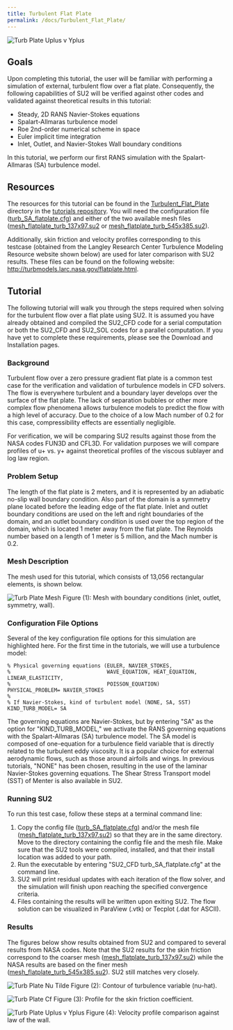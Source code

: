 ```yaml
---
title: Turbulent Flat Plate
permalink: /docs/Turbulent_Flat_Plate/
---
```


![Turb Plate Uplus v Yplus](../../Turbulent_Flat_Plate/images/turb_plate_uplus_vs_yplus.png)

## Goals

Upon completing this tutorial, the user will be familiar with performing a simulation of external, turbulent flow over a flat plate. Consequently, the following capabilities of SU2 will be verified against other codes and validated against theoretical results in this tutorial:
- Steady, 2D RANS Navier-Stokes equations 
- Spalart-Allmaras turbulence model
- Roe 2nd-order numerical scheme in space
- Euler implicit time integration
- Inlet, Outlet, and Navier-Stokes Wall boundary conditions

In this tutorial, we perform our first RANS simulation with the Spalart-Allmaras (SA) turbulence model.

## Resources

The resources for this tutorial can be found in the [Turbulent_Flat_Plate](https://github.com/su2code/Tutorials/tree/master/Turbulent_Flat_Plate) directory in the [tutorials repository](https://github.com/su2code/Tutorials/tree/master/). You will need the configuration file ([turb_SA_flatplate.cfg](../../Turbulent_Flat_Plate/turb_SA_flatplate.cfg)) and either of the two available mesh files ([mesh_flatplate_turb_137x97.su2](../../Turbulent_Flat_Plate/mesh_flatplate_turb_137x97.su2) or [mesh_flatplate_turb_545x385.su2](../../Turbulent_Flat_Plate/mesh_flatplate_turb_545x385.su2)). 

Additionally, skin friction and velocity profiles corresponding to this testcase (obtained from the Langley Research Center Turbulence Modeling Resource website shown below) are used for later comparison with SU2 results. These files can be found on the following website: http://turbmodels.larc.nasa.gov/flatplate.html.

## Tutorial

The following tutorial will walk you through the steps required when solving for the turbulent flow over a flat plate using SU2. It is assumed you have already obtained and compiled the SU2_CFD code for a serial computation or both the SU2_CFD and SU2_SOL codes for a parallel computation. If you have yet to complete these requirements, please see the Download and Installation pages.

### Background

Turbulent flow over a zero pressure gradient flat plate is a common test case for the verification and validation of turbulence models in CFD solvers. The flow is everywhere turbulent and a boundary layer develops over the surface of the flat plate. The lack of separation bubbles or other more complex flow phenomena allows turbulence models to predict the flow with a high level of accuracy. Due to the choice of a low Mach number of 0.2 for this case, compressibility effects are essentially negligible. 

For verification, we will be comparing SU2 results against those from the NASA codes FUN3D and CFL3D. For validation purposes we will compare profiles of u+ vs. y+ against theoretical profiles of the viscous sublayer and log law region.  

### Problem Setup

The length of the flat plate is 2 meters, and it is represented by an adiabatic no-slip wall boundary condition. Also part of the domain is a symmetry plane located before the leading edge of the flat plate. Inlet and outlet boundary conditions are used on the left and right boundaries of the domain, and an outlet boundary condition is used over the top region of the domain, which is located 1 meter away from the flat plate. The Reynolds number based on a length of 1 meter is 5 million, and the Mach number is 0.2. 

### Mesh Description

The mesh used for this tutorial, which consists of 13,056 rectangular elements, is shown below.

![Turb Plate Mesh](../../Turbulent_Flat_Plate/images/turb_plate_mesh_bcs.png)
Figure (1): Mesh with boundary conditions (inlet, outlet, symmetry, wall).

### Configuration File Options

Several of the key configuration file options for this simulation are highlighted here. For the first time in the tutorials, we will use a turbulence model:
```
% Physical governing equations (EULER, NAVIER_STOKES,
%                               WAVE_EQUATION, HEAT_EQUATION, LINEAR_ELASTICITY,
%                               POISSON_EQUATION)
PHYSICAL_PROBLEM= NAVIER_STOKES
%
% If Navier-Stokes, kind of turbulent model (NONE, SA, SST)
KIND_TURB_MODEL= SA
```
The governing equations are Navier-Stokes, but by entering "SA" as the option for "KIND_TURB_MODEL," we activate the RANS governing equations with the Spalart-Allmaras (SA) turbulence model. The SA model is composed of one-equation for a turbulence field variable that is directly related to the turbulent eddy viscosity. It is a popular choice for external aerodynamic flows, such as those around airfoils and wings. In previous tutorials, "NONE" has been chosen, resulting in the use of the laminar Navier-Stokes governing equations. The Shear Stress Transport model (SST) of Menter is also available in SU2.

### Running SU2

To run this test case, follow these steps at a terminal command line:
 1. Copy the config file ([turb_SA_flatplate.cfg](../../Turbulent_Flat_Plate/turb_SA_flatplate.cfg)) and/or the mesh file ([mesh_flatplate_turb_137x97.su2](../../Turbulent_Flat_Plate/mesh_flatplate_turb_137x97.su2)) so that they are in the same directory. Move to the directory containing the config file and the mesh file. Make sure that the SU2 tools were compiled, installed, and that their install location was added to your path.
 2. Run the executable by entering "SU2_CFD turb_SA_flatplate.cfg" at the command line.
 3. SU2 will print residual updates with each iteration of the flow solver, and the simulation will finish upon reaching the specified convergence criteria.
 4. Files containing the results will be written upon exiting SU2. The flow solution can be visualized in ParaView (.vtk) or Tecplot (.dat for ASCII).

### Results

The figures below show results obtained from SU2 and compared to several results from NASA codes. Note that the SU2 results for the skin friction correspond to the coarser mesh ([mesh_flatplate_turb_137x97.su2](../../Turbulent_Flat_Plate/mesh_flatplate_turb_137x97.su2)) while the NASA results are based on the finer mesh ([mesh_flatplate_turb_545x385.su2](../../Turbulent_Flat_Plate/mesh_flatplate_turb_545x385.su2)). SU2 still matches very closely.

![Turb Plate Nu Tilde](../../Turbulent_Flat_Plate/images/turb_plate_nu_tilde.png)
Figure (2): Contour of turbulence variable (nu-hat).

![Turb Plate Cf](../../Turbulent_Flat_Plate/images/turb_plate_skin_friction.png)
Figure (3): Profile for the skin friction coefficient. 

![Turb Plate Uplus v Yplus](../../Turbulent_Flat_Plate/images/turb_plate_uplus_vs_yplus.png)
Figure (4): Velocity profile comparison against law of the wall.
